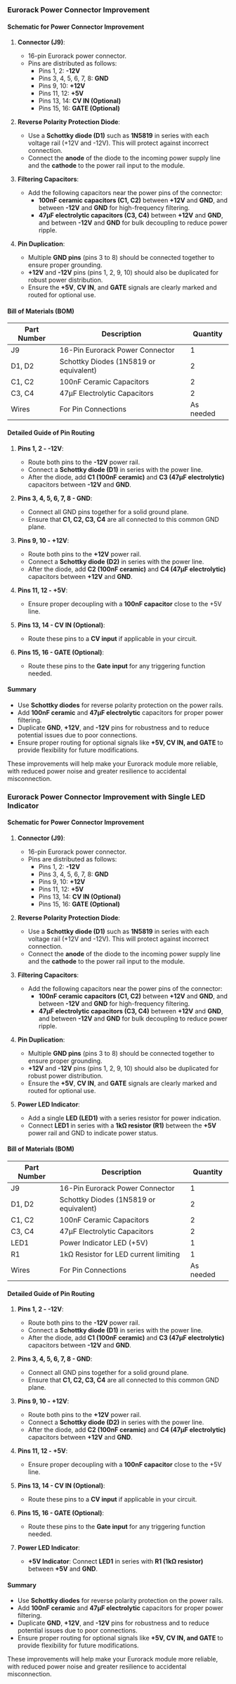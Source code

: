 ### **Eurorack Power Connector Improvement**

#### **Schematic for Power Connector Improvement**
1. **Connector (J9)**:
   - 16-pin Eurorack power connector.
   - Pins are distributed as follows:
     - Pins 1, 2: **-12V**
     - Pins 3, 4, 5, 6, 7, 8: **GND**
     - Pins 9, 10: **+12V**
     - Pins 11, 12: **+5V**
     - Pins 13, 14: **CV IN (Optional)**
     - Pins 15, 16: **GATE (Optional)**

2. **Reverse Polarity Protection Diode**:
   - Use a **Schottky diode (D1)** such as **1N5819** in series with each voltage rail (+12V and -12V). This will protect against incorrect connection.
   - Connect the **anode** of the diode to the incoming power supply line and the **cathode** to the power rail input to the module.

3. **Filtering Capacitors**:
   - Add the following capacitors near the power pins of the connector:
     - **100nF ceramic capacitors (C1, C2)** between **+12V** and **GND**, and between **-12V** and **GND** for high-frequency filtering.
     - **47μF electrolytic capacitors (C3, C4)** between **+12V** and **GND**, and between **-12V** and **GND** for bulk decoupling to reduce power ripple.

4. **Pin Duplication**:
   - Multiple **GND pins** (pins 3 to 8) should be connected together to ensure proper grounding.
   - **+12V** and **-12V** pins (pins 1, 2, 9, 10) should also be duplicated for robust power distribution.
   - Ensure the **+5V**, **CV IN**, and **GATE** signals are clearly marked and routed for optional use.

#### **Bill of Materials (BOM)**

| Part Number | Description                                    | Quantity |
|-------------|------------------------------------------------|----------|
| J9          | 16-Pin Eurorack Power Connector               | 1        |
| D1, D2      | Schottky Diodes (1N5819 or equivalent)        | 2        |
| C1, C2      | 100nF Ceramic Capacitors                      | 2        |
| C3, C4      | 47μF Electrolytic Capacitors                 | 2        |
| Wires       | For Pin Connections                           | As needed|

#### **Detailed Guide of Pin Routing**
1. **Pins 1, 2 - -12V**:
   - Route both pins to the **-12V** power rail.
   - Connect a **Schottky diode (D1)** in series with the power line.
   - After the diode, add **C1 (100nF ceramic)** and **C3 (47μF electrolytic)** capacitors between **-12V** and **GND**.

2. **Pins 3, 4, 5, 6, 7, 8 - GND**:
   - Connect all GND pins together for a solid ground plane.
   - Ensure that **C1, C2, C3, C4** are all connected to this common GND plane.

3. **Pins 9, 10 - +12V**:
   - Route both pins to the **+12V** power rail.
   - Connect a **Schottky diode (D2)** in series with the power line.
   - After the diode, add **C2 (100nF ceramic)** and **C4 (47μF electrolytic)** capacitors between **+12V** and **GND**.

4. **Pins 11, 12 - +5V**:
   - Ensure proper decoupling with a **100nF capacitor** close to the +5V line.

5. **Pins 13, 14 - CV IN (Optional)**:
   - Route these pins to a **CV input** if applicable in your circuit.

6. **Pins 15, 16 - GATE (Optional)**:
   - Route these pins to the **Gate input** for any triggering function needed.

#### **Summary**
- Use **Schottky diodes** for reverse polarity protection on the power rails.
- Add **100nF ceramic** and **47μF electrolytic** capacitors for proper power filtering.
- Duplicate **GND**, **+12V**, and **-12V** pins for robustness and to reduce potential issues due to poor connections.
- Ensure proper routing for optional signals like **+5V, CV IN, and GATE** to provide flexibility for future modifications.

These improvements will help make your Eurorack module more reliable, with reduced power noise and greater resilience to accidental misconnection.

### **Eurorack Power Connector Improvement with Single LED Indicator**

#### **Schematic for Power Connector Improvement**
1. **Connector (J9)**:
   - 16-pin Eurorack power connector.
   - Pins are distributed as follows:
     - Pins 1, 2: **-12V**
     - Pins 3, 4, 5, 6, 7, 8: **GND**
     - Pins 9, 10: **+12V**
     - Pins 11, 12: **+5V**
     - Pins 13, 14: **CV IN (Optional)**
     - Pins 15, 16: **GATE (Optional)**

2. **Reverse Polarity Protection Diode**:
   - Use a **Schottky diode (D1)** such as **1N5819** in series with each voltage rail (+12V and -12V). This will protect against incorrect connection.
   - Connect the **anode** of the diode to the incoming power supply line and the **cathode** to the power rail input to the module.

3. **Filtering Capacitors**:
   - Add the following capacitors near the power pins of the connector:
     - **100nF ceramic capacitors (C1, C2)** between **+12V** and **GND**, and between **-12V** and **GND** for high-frequency filtering.
     - **47μF electrolytic capacitors (C3, C4)** between **+12V** and **GND**, and between **-12V** and **GND** for bulk decoupling to reduce power ripple.

4. **Pin Duplication**:
   - Multiple **GND pins** (pins 3 to 8) should be connected together to ensure proper grounding.
   - **+12V** and **-12V** pins (pins 1, 2, 9, 10) should also be duplicated for robust power distribution.
   - Ensure the **+5V**, **CV IN**, and **GATE** signals are clearly marked and routed for optional use.

5. **Power LED Indicator**:
   - Add a single **LED (LED1)** with a series resistor for power indication.
   - Connect **LED1** in series with a **1kΩ resistor (R1)** between the **+5V** power rail and GND to indicate power status.

#### **Bill of Materials (BOM)**

| Part Number | Description                                    | Quantity |
|-------------|------------------------------------------------|----------|
| J9          | 16-Pin Eurorack Power Connector               | 1        |
| D1, D2      | Schottky Diodes (1N5819 or equivalent)        | 2        |
| C1, C2      | 100nF Ceramic Capacitors                      | 2        |
| C3, C4      | 47μF Electrolytic Capacitors                 | 2        |
| LED1        | Power Indicator LED (+5V)                    | 1        |
| R1          | 1kΩ Resistor for LED current limiting        | 1        |
| Wires       | For Pin Connections                           | As needed|

#### **Detailed Guide of Pin Routing**
1. **Pins 1, 2 - -12V**:
   - Route both pins to the **-12V** power rail.
   - Connect a **Schottky diode (D1)** in series with the power line.
   - After the diode, add **C1 (100nF ceramic)** and **C3 (47μF electrolytic)** capacitors between **-12V** and **GND**.

2. **Pins 3, 4, 5, 6, 7, 8 - GND**:
   - Connect all GND pins together for a solid ground plane.
   - Ensure that **C1, C2, C3, C4** are all connected to this common GND plane.

3. **Pins 9, 10 - +12V**:
   - Route both pins to the **+12V** power rail.
   - Connect a **Schottky diode (D2)** in series with the power line.
   - After the diode, add **C2 (100nF ceramic)** and **C4 (47μF electrolytic)** capacitors between **+12V** and **GND**.

4. **Pins 11, 12 - +5V**:
   - Ensure proper decoupling with a **100nF capacitor** close to the +5V line.

5. **Pins 13, 14 - CV IN (Optional)**:
   - Route these pins to a **CV input** if applicable in your circuit.

6. **Pins 15, 16 - GATE (Optional)**:
   - Route these pins to the **Gate input** for any triggering function needed.

7. **Power LED Indicator**:
   - **+5V Indicator**: Connect **LED1** in series with **R1 (1kΩ resistor)** between **+5V** and **GND**.

#### **Summary**
- Use **Schottky diodes** for reverse polarity protection on the power rails.
- Add **100nF ceramic** and **47μF electrolytic** capacitors for proper power filtering.
- Duplicate **GND**, **+12V**, and **-12V** pins for robustness and to reduce potential issues due to poor connections.
- Ensure proper routing for optional signals like **+5V, CV IN, and GATE** to provide flexibility for future modifications.

These improvements will help make your Eurorack module more reliable, with reduced power noise and greater resilience to accidental misconnection.


